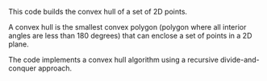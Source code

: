 This code builds the convex hull of a set of 2D points.

A convex hull is the smallest convex polygon (polygon where all interior angles are less than 180 degrees) that can enclose a set of points in a 2D plane.

The code implements a convex hull algorithm using a recursive divide-and-conquer approach.
